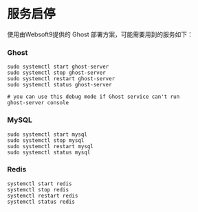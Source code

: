 # 服务启停

使用由Websoft9提供的 Ghost 部署方案，可能需要用到的服务如下：

### Ghost

```shell
sudo systemctl start ghost-server
sudo systemctl stop ghost-server
sudo systemctl restart ghost-server
sudo systemctl status ghost-server

# you can use this debug mode if Ghost service can't run
ghost-server console
```

### MySQL

```shell
sudo systemctl start mysql
sudo systemctl stop mysql
sudo systemctl restart mysql
sudo systemctl status mysql
```

### Redis

```shell
systemctl start redis
systemctl stop redis
systemctl restart redis
systemctl status redis
```
